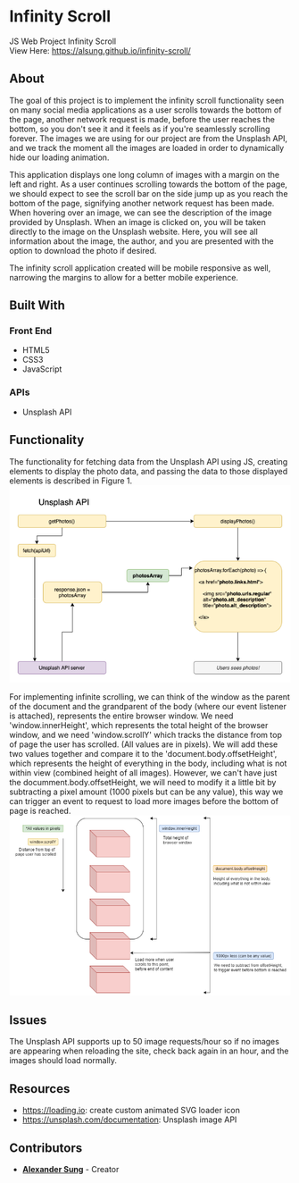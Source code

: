 # Infinity Scroll
JS Web Project Infinity Scroll\
View Here: https://alsung.github.io/infinity-scroll/

## About
The goal of this project is to implement the infinity scroll functionality seen on many social media applications as a user scrolls towards the bottom of the page, another network request is made, before the user reaches the bottom, so you don't see it and it feels as if you're seamlessly scrolling forever. The images we are using for our project are from the Unsplash API, and we track the moment all the images are loaded in order to dynamically hide our loading animation. 

This application displays one long column of images with a margin on the left and right. As a user continues scrolling towards the bottom of the page, we should expect to see the scroll bar on the side jump up as you reach the bottom of the page, signifying another network request has been made. When hovering over an image, we can see the description of the image provided by Unsplash. When an image is clicked on, you will be taken directly to the image on the Unsplash website. Here, you will see all information about the image, the author, and you are presented with the option to download the photo if desired. 

The infinity scroll application created will be mobile responsive as well, narrowing the margins to allow for a better mobile experience. 

## Built With

### Front End
 - HTML5
 - CSS3
 - JavaScript

### APIs
 - Unsplash API

## Functionality
The functionality for fetching data from the Unsplash API using JS, creating elements to display the photo data, and passing the data to those displayed elements is described in Figure 1. 
![Figure 1](/images/Unsplash_API_Flowchart.png) 

For implementing infinite scrolling, we can think of the window as the parent of the document and the grandparent of the body (where our event listener is attached), represents the entire browser window. We need 'window.innerHeight', which represents the total height of the browser window, and we need 'window.scrollY' which tracks the distance from top of page the user has scrolled. (All values are in pixels). We will add these two values together and compare it to the 'document.body.offsetHeight', which represents the height of everything in the body, including what is not within view (combined height of all images). However, we can't have just the documment.body.offsetHeight, we will need to modify it a little bit by subtracting a pixel amount (1000 pixels but can be any value), this way we can trigger an event to request to load more images before the bottom of page is reached. 
![Figure 2](/images/Infinite+Scroll+Functionality.png)

## Issues
The Unsplash API supports up to 50 image requests/hour so if no images are appearing when reloading the site, check back again in an hour, and the images should load normally. 

## Resources
 - https://loading.io: create custom animated SVG loader icon
 - https://unsplash.com/documentation: Unsplash image API

## Contributors
 - [**Alexander Sung**](https://github.com/alsung) - Creator